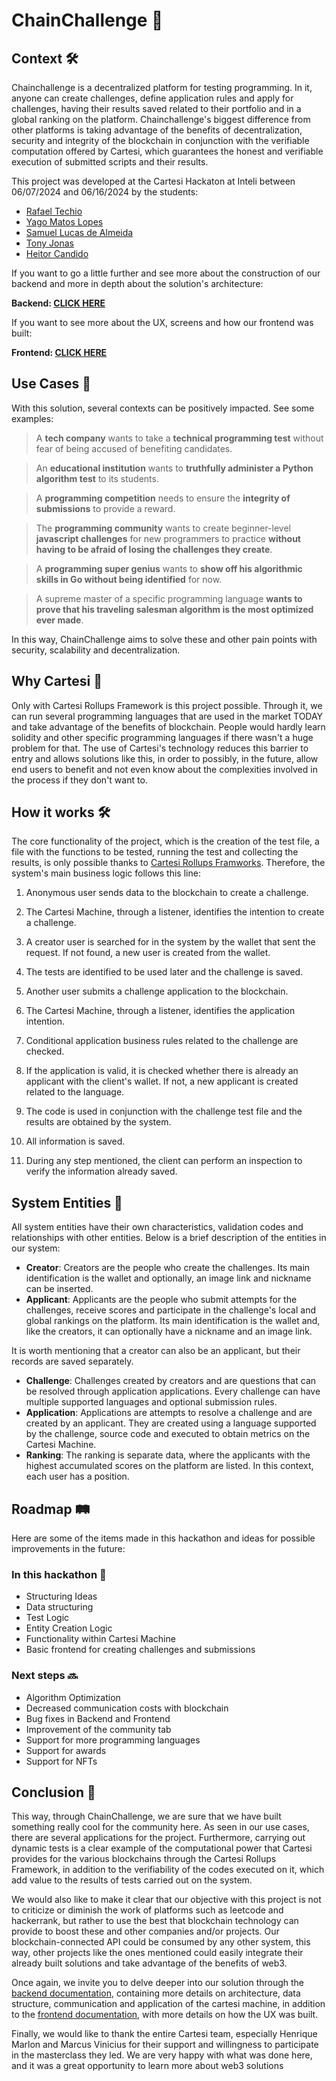 # ChainChallenge 🚀

## Context 🛠️

Chainchallenge is a decentralized platform for testing programming. In it, anyone can create challenges, define application rules and apply for challenges, having their results saved related to their portfolio and in a global ranking on the platform. Chainchallenge's biggest difference from other platforms is taking advantage of the benefits of decentralization, security and integrity of the blockchain in conjunction with the verifiable computation offered by Cartesi, which guarantees the honest and verifiable execution of submitted scripts and their results.

This project was developed at the Cartesi Hackaton at Inteli between 06/07/2024 and 06/16/2024 by the students:

- [Rafael Techio](https://www.linkedin.com/in/rafael-techio/) 
- [Yago Matos Lopes](https://www.linkedin.com/in/yago-phellipe) 
- [Samuel Lucas de Almeida](http://www.linkedin.com/in/samuel-lucas-almeida)  
- [Tony Jonas](https://www.linkedin.com/in/tonyjonas/) 
- [Heitor Candido](https://www.linkedin.com/in/heitorfariacandido/) 
  
If you want to go a little further and see more about the construction of our backend and more in depth about the solution's architecture:

**Backend: [CLICK HERE](./backend/README.md)**

If you want to see more about the UX, screens and how our frontend was built: 

**Frontend: [CLICK HERE](./frontend/README.md)**

## Use Cases 🎯

With this solution, several contexts can be positively impacted. See some examples:

> A **tech company** wants to take a **technical programming test** without fear of being accused of benefiting candidates.

> An **educational institution** wants to **truthfully administer a Python algorithm test** to its students.

> A **programming competition** needs to ensure the **integrity of submissions** to provide a reward.

> The **programming community** wants to create beginner-level **javascript challenges** for new programmers to practice **without having to be afraid of losing the challenges they create**.

> A **programming super genius** wants to **show off his algorithmic skills in Go without being identified** for now.

> A supreme master of a specific programming language **wants to prove that his traveling salesman algorithm is the most optimized ever made**.

In this way, ChainChallenge aims to solve these and other pain points with security, scalability and decentralization.

## Why Cartesi 🤔

Only with Cartesi Rollups Framework is this project possible. Through it, we can run several programming languages ​​that are used in the market TODAY and take advantage of the benefits of blockchain. People would hardly learn solidity and other specific programming languages ​​if there wasn't a huge problem for that. The use of Cartesi's technology reduces this barrier to entry and allows solutions like this, in order to possibly, in the future, allow end users to benefit and not even know about the complexities involved in the process if they don't want to.

## How it works 🛠️

The core functionality of the project, which is the creation of the test file, a file with the functions to be tested, running the test and collecting the results, is only possible thanks to [Cartesi Rollups Framworks](https://docs.cartesi.io/cartesi-rollups/1.3/). Therefore, the system's main business logic follows this line:

1. Anonymous user sends data to the blockchain to create a challenge.

2. The Cartesi Machine, through a listener, identifies the intention to create a challenge.

3. A creator user is searched for in the system by the wallet that sent the request. If not found, a new user is created from the wallet.

3. The tests are identified to be used later and the challenge is saved.

4. Another user submits a challenge application to the blockchain.

5. The Cartesi Machine, through a listener, identifies the application intention.

6. Conditional application business rules related to the challenge are checked.

7. If the application is valid, it is checked whether there is already an applicant with the client's wallet. If not, a new applicant is created related to the language.

8. The code is used in conjunction with the challenge test file and the results are obtained by the system.

9. All information is saved.

10. During any step mentioned, the client can perform an inspection to verify the information already saved.

## System Entities 🧩

All system entities have their own characteristics, validation codes and relationships with other entities. Below is a brief description of the entities in our system:

- **Creator**: Creators are the people who create the challenges. Its main identification is the wallet and optionally, an image link and nickname can be inserted.
- **Applicant**: Applicants are the people who submit attempts for the challenges, receive scores and participate in the challenge's local and global rankings on the platform. Its main identification is the wallet and, like the creators, it can optionally have a nickname and an image link.

It is worth mentioning that a creator can also be an applicant, but their records are saved separately. 

- **Challenge**: Challenges created by creators and are questions that can be resolved through application applications. Every challenge can have multiple supported languages ​​and optional submission rules.
- **Application**: Applications are attempts to resolve a challenge and are created by an applicant. They are created using a language supported by the challenge, source code and executed to obtain metrics on the Cartesi Machine.
- **Ranking**: The ranking is separate data, where the applicants with the highest accumulated scores on the platform are listed. In this context, each user has a position.

## Roadmap 🛤️

Here are some of the items made in this hackathon and ideas for possible improvements in the future:

### In this hackathon 🚀

- Structuring Ideas
- Data structuring
- Test Logic
- Entity Creation Logic
- Functionality within Cartesi Machine
- Basic frontend for creating challenges and submissions

### Next steps 🔜

- Algorithm Optimization
- Decreased communication costs with blockchain
- Bug fixes in Backend and Frontend
- Improvement of the community tab
- Support for more programming languages
- Support for awards
- Support for NFTs

## Conclusion 🏁

This way, through ChainChallenge, we are sure that we have built something really cool for the community here. As seen in our use cases, there are several applications for the project. Furthermore, carrying out dynamic tests is a clear example of the computational power that Cartesi provides for the various blockchains through the Cartesi Rollups Framework, in addition to the verifiability of the codes executed on it, which add value to the results of tests carried out on the system.

We would also like to make it clear that our objective with this project is not to criticize or diminish the work of platforms such as leetcode and hackerrank, but rather to use the best that blockchain technology can provide to boost these and other companies and/or projects. Our blockchain-connected API could be consumed by any other system, this way, other projects like the ones mentioned could easily integrate their already built solutions and take advantage of the benefits of web3.

Once again, we invite you to delve deeper into our solution through the [backend documentation](./backend/README.md), containing more details on architecture, data structure, communication and application of the cartesi machine, in addition to the [frontend documentation](./frontend/README.md), with more details on how the UX was built.

Finally, we would like to thank the entire Cartesi team, especially Henrique Marlon and Marcus Vinicius for their support and willingness to participate in the masterclass they led. We are very happy with what was done here, and it was a great opportunity to learn more about web3 solutions
